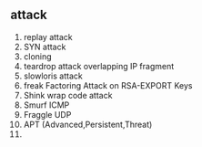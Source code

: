## attack ##

1. replay attack
2. SYN attack
3. cloning
4. teardrop attack	overlapping IP fragment
5. slowloris attack
6. freak 		Factoring Attack on RSA-EXPORT Keys 
7. Shink wrap code attack
8. Smurf 		ICMP
9. Fraggle 		UDP
10.  APT	(Advanced,Persistent,Threat)
11. 
